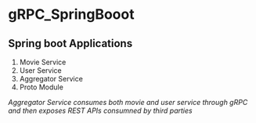 # gRPC_SpringBooot

## Spring boot Applications 
1)  Movie Service
2)  User Service
3)  Aggregator Service
4)  Proto Module

*Aggregator Service consumes both movie and user service through gRPC and then exposes REST APIs consumned by third parties*
